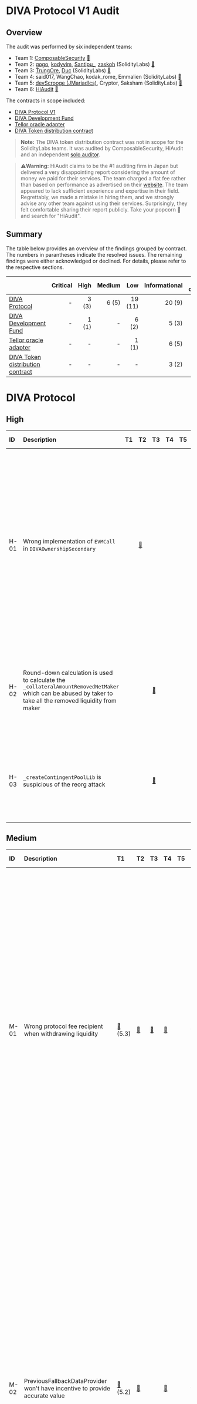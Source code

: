 # DIVA Protocol V1 Audit

## Overview

The audit was performed by six independent teams:
* Team 1: [ComposableSecurity](https://composable-security.com/) [🔗][ComposableSecurity]
* Team 2: [gogo](https://twitter.com/gogotheauditor), [kodyvim](https://twitter.com/kodyvim_), [Santipu_](https://twitter.com/MrCaesarDev), [zaskoh](https://twitter.com/0xzaskoh) (SolidityLabs) [🔗](https://github.com/GuardianAudits/SolidityLabAudits/blob/main/DIVA/DivaAuditTeam4.md)
* Team 3: [TrungOre](https://twitter.com/Trungore), [Duc](https://twitter.com/duc_hph) (SolidityLabs) [🔗](https://github.com/GuardianAudits/SolidityLabAudits/blob/main/DIVA/DivaAuditTeam5.md)
* Team 4: said017, WangChao, kodak_rome, Emmalien  (SolidityLabs) [🔗](https://github.com/GuardianAudits/SolidityLabAudits/blob/main/DIVA/DivaAuditTeam6.md)
* Team 5: [devScrooge (JMariadlcs)](https://twitter.com/devScrooge), Cryptor, Saksham (SolidityLabs) [🔗](https://github.com/GuardianAudits/SolidityLabAudits/blob/main/DIVA/DivaAuditTeam7.md)
* Team 6: [HiAudit](https://hiaudit.io/consulting) [🔗][HiAudit]

The contracts in scope included:
* [DIVA Protocol V1](https://github.com/divaprotocol/diva-protocol-v1/tree/main/contracts)
* [DIVA Development Fund](https://github.com/divaprotocol/diva-protocol-v1/blob/main/contracts/DIVADevelopmentFund.sol)
* [Tellor oracle adapter](https://github.com/divaprotocol/oracles/blob/main/contracts/DIVAOracleTellor.sol)
* [DIVA Token distribution contract](https://github.com/divaprotocol/diva-token-contract/blob/main/src/ClaimDIVALinearVesting.sol)

>**Note:** The DIVA token distribution contract was not in scope for the SolidityLabs teams. It was audited by ComposableSecurity, HiAudit and an independent [solo auditor](https://github.com/ahmedovv123/audits/blob/main/audits/DivaVesting(QA).md).

>**⚠️Warning:** HiAudit claims to be the #1 auditing firm in Japan but delivered a very disappointing report considering the amount of money we paid for their services. The team charged a flat fee rather than based on performance as advertised on their [website](https://hiaudit.io/consulting). The team appeared to lack sufficient experience and expertise in their field. Regrettably, we made a mistake in hiring them, and we strongly advise any other team against using their services. Surprisingly, they felt comfortable sharing their report publicly. Take your popcorn 🍿 and search for "HiAudit".

## Summary

The table below provides an overview of the findings grouped by contract. The numbers in parantheses indicate the resolved issues. The remaining findings were either acknowledged or declined. For details, please refer to the respective sections.

|  | Critical | High | Medium | Low | Informational |Gas optimization |
|:---------------------|-------:|---------:|----------:|--------------:|--------------------:|--------------------:|
| [DIVA Protocol](#diva-protocol)| - | 3 (3) | 6 (5) | 19 (11) | 20 (9) | 10 (5) |
| [DIVA Development Fund](#diva-development-fund) | - | 1 (1) | - | 6 (2) | 5 (3) | 1 (1) |
| [Tellor oracle adapter](#tellor-oracle-adapter) | - | - | - | 1 (1) | 6 (5) | - |
| [DIVA Token distribution contract](#diva-token-distribution-contract) | - | - | - | - | 3 (2) | - |

# DIVA Protocol

## High
|ID | Description        | T1 |T2 | T3 | T4 | T5 | T6 | Status | Team comment|
| :---| :--- |:--- | :--- |:--- |:--- |:--- |:--- |:--- |:--- |
|H-01|Wrong implementation of `EVMCall` in `DIVAOwnershipSecondary`||[🔗][H-01-T2]|||||[Resolved][PR3]|Great unique finding! We'd like to highlight that if this error made it to production, the harm would be limited as Tellor reporters could have adopted the new query type. No user funds would have been at risk. Nonetheless, adhering to the proposed standard is the preferred approach.|
|H-02|Round-down calculation is used to calculate the `_collateralAmountRemovedNetMaker` which can be abused by taker to take all the removed liquidity from maker|||[🔗][H-03-T3]||||[Resolved][PR24]|Great unique finding! While it wouldn't be economically viable to execute this attack, we agree to fix it to avoid any sort of griefing attack.|
|H-03|`_createContingentPoolLib` is suspicious of the reorg attack|||[🔗][H-04-T3]||||Resolved ([#29][PR29] / [#48][PR48])|Very special and unique finding which helped us to better protect protocol users in the event of chain reorgs.|

## Medium
|ID | Description        | T1 |T2 | T3 | T4 | T5 | T6 | Status | Team comment|
| :---| :--- |:--- | :--- |:--- |:--- |:--- |:--- |:--- |:--- |
|M-01|Wrong protocol fee recipient when withdrawing liquidity|[🔗][ComposableSecurity] (5.3)|[🔗][M-01-T2]|[🔗][M-01-T3]|[🔗][M-01-T4]||[🔗][HiAudit] (9)|[Resolved][PR11]|Good spot! We overlooked it when we updated the governance logic to introduce an activation delay. The impact would have been rather limited as the new treasury account would have received protocol fees two days earlier than expected. The purpose of the two-day delay for treasury updates was primarily to reduce the incentives for reporting incorrect owners on secondary chains. No user funds would have been at risk.|
|M-02|PreviousFallbackDataProvider won't have incentive to provide accurate value|[🔗][ComposableSecurity] (5.2)|[🔗][M-02-T2]||[🔗][M-02-T4]||[🔗][HiAudit] (4)|[Resolved][PR12]|Same comment as for M-01, we overlooked it when we updated the governance logic. The impact would have been rather limited. We don't anticipate high TVL pools with a reputable data provider reaching a stage where the fallback data provider has to step in. In the unlikely event that such a scenario would have occured, the previous fallback provider could be incentivized through a direct payment to report the outcome. Additionally, it is worth noting that the fallback provider won't change too frequently.|
|M-03|Fee-on-Transfer tokens used as collateral will make a pool undercollateralized||[🔗][M-03-T2]|[🔗][M-03-T3]||||[Resolved][PR27]|We agreed to block all fee-on-transfer tokens.|
|M-04|DoS in `_calcPayoffs` function when calculating big numbers||[🔗][M-04-T2]|||||[Resolved][PR16]|Very special finding that no one else spotted!|
|M-05|`_getActualTakerFillableAmount` will return `_takerCollateralAmount - _offerInfo.takerFilledAmount` even if the order is not fillable|||||[🔗][M-05-T5]||[Resolved][PR31]|Good finding that will help to avoid confusion for a certain class of offers. No user funds would have been at risk though. |
|M-06|Potentially In-Correct calculation of actual taker fillable amount||||||[🔗][HiAudit] (3)|Declined|The HiAudit team failed to provide a more accurate formula than the existing one and refused to remove the issue from the report. |

## Low
|ID | Description        | T1 |T2 | T3 | T4 | T5 | T6 | Status | Team comment|
| :---| :--- |:--- | :--- |:--- |:--- |:--- |:--- |:--- |:--- |
|L-01|Neither the long nor the short token can be conditionally burned||[🔗][L-01-T2]|[🔗][L-01-T3]||||[Resolved][PR14]||
|L-02|Trapped ETH in the Diamond contract||[🔗][L-02-T2]|||[🔗][L-02-T5]||[Resolved][PR6]||
|L-03|Missing important data in events||[🔗][L-07-T2]|||||[Resolved][PR22]||
|L-04|Don't allow setting owner to `address(0)` in `DIVAOwnershipSecondary`||[🔗][L-08-T2]|||||Acknowledged|If a zero owner address was reported and remained undisputed, it would not result in any harm or negative consequences on secondary chains.|
|L-05|`DiamondCutFacet` should close the Diamond after getting called||[🔗][L-11-T2]|||||Acknowledged|We decided to remove the upgradeability feature via a separate transaction rather than embedding it into the Diamond constructor to keep the code as close as possible to the original standard. In particular, if we ever plan to have an upgradeability feature in future versions of the protocol, we can achieve that without major code changes. Users will be able to verify that contracts are not upgradeable via https://louper.dev/, for instance.|
|L-06|Transferring a zero value amount may revert when creating a pool|||[🔗][L-12-T3]||||Acknowledged|Not addressed as the amount > 0 check would be done within the corresponding ERC20 token.|
|L-07|Redundant requirement when requiring the `collateralAmount > 1e6` when creating a pool|||[🔗][L-13-T3]||||[Resolved][PR46]|Great unique finding which helped us to reduce the gas cost for creating a contingent pool.|
|L-08|`unpauseReturnCollateral()` will extend pause delay time even when it already unpaused||||[🔗][L-15-T4]|||[Resolved][PR35]|Great unique finding which helped us to improve the unpause functionality. |
|L-09|Griefer can challenge final reference value and prolonged the settlement process||||[🔗][L-16-T4]|||Acknowledged|Not addressed as the possibility to confirm a previously submitted value by re-submitting the same value was a conscious design choice to prevent these type of attacks.|
|L-10|Centralization risk in token supply can result in users being unable to remove DIVA owner|||||[🔗][L-17-T5]||Acknowledged|This issue is not a concern because power will eventually concentrate in the hands of those who have the highest belief in the project. Since these parties are likely to also stake for themselves, they will have a vested interest in acting in the best interest of the protocol.|
|L-11|Voting for a different owner can become impossible|||||[🔗][L-18-T5]||[Resolved][PR32]|Great unique finding! The implemented solution to store the timestamp for “each stake” of each user would be an overkill. We have decided to store the staking timestamp at a user-candidate level instead of a user level as done before. This solves the problem if a user is staking for two different candidates. We acknowledge that the timestamp will be overwritten if a user stakes for the same candidate multiple times.|
|L-12|Diamond facet upgrade|||||[🔗][L-19-T5]||Acknowledged|Not relevant as the protocol will be rendered immutable from the start.|
|L-13|Missing interface in IERC165|[🔗][ComposableSecurity] (5.4)||||||[Resolved][PR44]||
|L-14|Unverified position token|[🔗][ComposableSecurity] (5.5)||||||[Resolved][PR42]||
|L-15|Invalid receiver of settlement fee in liquidity removal|[🔗][ComposableSecurity] (5.7)||||||[Resolved][PR21]|Upon reviewing the recommendation, we discovered that our original (conscious) design choice could have led to incorrect settlement fee accounting within the Tellor adapter. To fix this issue, we applied a similar logic to the one used for tips, meaning that any accrued fees are held in a reserve and allocated to the corresponding recipient only after the final value has been confirmed. |
|L-16|Un-Satisfactory check while setting up `permissionedERC721Token`||||||[🔗][HiAudit] (5)|Declined|The `permissionedERC721Token` address cannot be zero inside the `PermissionedPositionToken` contract as it's excluded in an `if` block inside the `PositionTokenFactory` contract. Despite highlighting this to HiAudit, they refused to remove this finding from the report, insisting that it aligns with best practices.|
|L-17|In-sufficient transfer check while allocating fees to `recipient`||||||[🔗][HiAudit] (8)|Declined|Neither the treasury, the data provider nor the fallback provider can be the zero address (excluded inside the corresponding setter functions). Despite highlighting this to HiAudit, they refused to remove this finding from the report, insisting that it aligns with best practices.|
|L-18|Wrong implementation of EIP-2535 in LibDiamond library||[🔗][L-06-T2]|||||[Resolved][PR6]|Resulted from using a slightly outdated version of the Diamond Standard which didn't include these optimizations.|
|L-19|Update openzeppelin NPM dependencies in package.json||[🔗][L-03-T2]|||||[Resolved][PR3]||
|L-20|Un-Satisfactory check while setting up owner||||||[🔗][HiAudit] (1)|Declined|Despite pointing out to the HiAudit team that the owner of the position tokens is always the DIVA smart contract and can never be the zero address, they refused to remove this finding from the report, insisting that it aligns with best practices.|

## Informational
|ID | Description        | T1 |T2 | T3 | T4 | T5 | T6 | Status | Team comment|
| :---| :--- |:--- | :--- |:--- |:--- |:--- |:--- |:--- |:--- |
|I-01|Missing function to query for `_permissionedPositionTokenImplementation` in `PositionTokenFactory`||[🔗][I-05-T2]|||||[Resolved][PR6]||
|I-02|Consider resetting values after a new Owner has claimed the ownership in `DIVAOwnershipMain`||[🔗][I-07-T2]|||||Declined|Note that any non-winning candidate who has received more votes than the current owner can theoretically submit an ownership claim. That was a conscious design choice to simplify the snapshot logic. Resetting the values would allow a non-winning candidate to submit a claim and with that prevent the actual winner to submit their claim. |
|I-03|Misleading typo in comment||[🔗][I-11-T2]|||||[Resolved][PR6]||
|I-04|Violation Of Checks Effects Interation Pattern|[🔗][ComposableSecurity] (6.2)||||[🔗][I-12-T5]||Acknowledged|We have thoroughly evaluated the current implementation and are confident that it does not introduce any vulnerabilities. It was a conscious decision to prioritize drawing the capital before benefiting the `msg.sender`. Additionally, we have implemented reentrancy guards on all state-modifying functions (except governance related functions) to provide the necessary protection against reentrancy attacks. |
|I-05|Remove `poolId` from PoolStorage|[🔗][ComposableSecurity] (6.1)||||||Resolved|Resolved via H-03.|
|I-06|Improve code clarity|[🔗][ComposableSecurity] (6.3)||||[🔗][I-14-T5]||Resolved ([PR6] / [PR31])|Majority of the suggestions has been implemented.|
|I-07|Use proper error for non-existing pool|[🔗][ComposableSecurity] (6.4)||||||Resolved ([#37][PR37] / [#38][PR38] / [#39][PR39] / [#40][PR40] / [#50][PR50])||
|I-08|Add incentive for the default settlement|[🔗][ComposableSecurity] (6.5)||||||Declined|That was a conscious design choice. Position token holders will have a natural incentive to confirm the value and do not require additional incentives.|
|I-09|Optimize gas consumption by removing redundant checks|[🔗][ComposableSecurity] (6.6)||[🔗][L-14-T3]||||[Resolved][PR18]||
|I-10|Avoid zero value transfers initiated by the protocol|[🔗][ComposableSecurity] (6.7)||||||Acknowledged|We believe that zero value transfers should be excluded on the frontend side rather than within the contract itself. Introducing the proposed check would result in additional gas costs. In particular, as we anticipate that data providers will utilize the `batchClaimFee` function, passing a collateral token with an amount of 0 by accident would cause the entire transaction to revert, leading to significant costs for the data provider.|
|I-11|Consider adding white hat hacks policy|[🔗][ComposableSecurity] (6.9)||||||Acknowledged|We will add a white hat hack policy at a later stage, post mainnet launch.|
|I-12|Consider extending the effect of the `pauseReturnCollateral` function|[🔗][ComposableSecurity] (6.12)||||||Declined|The decision to not implement the ability to pause the creation of derivative contracts was deliberate to prevent the owner from being pressured by a central authority to halt the entire protocol.|
|I-13|Add missing variable checks in constructor||[🔗][I-06-T2]||||[🔗][HiAudit] (1)|[Resolved][PR31]||
|I-14|Explicit Return [ Code Readability ]||||||[🔗][HiAudit] (2)|Acknowledged||
|I-15|Unclear usage when ERC20 blacklisted user removes liquidity||||||[🔗][HiAudit] (6)|Acknowledged|A potential taker that gets blacklisted before filling a remove liquidity offer is equivalent to not having any taker at all. No user is losing any money in such a scenario. The maker can simply wait until expiry to redeem their funds. It doesn't need a taker to return the collateral. HiAudit's recommendation to implement a check to verify if a user is blacklisted is not realistic as any ERC20 token may implement a different function name. |
|I-16|Useless require statement at `_diamondCut` function||[🔗][I-04-T2]|||||[Resolved][PR6]|Resulted from using a slightly outdated version of the Diamond Standard which didn't include these optimizations. |
|I-17|Missing NatSpec @inheritdoc in implementations||[🔗][I-08-T2]|||||Acknowledged|If a function is not documented inside the implementation contract, then it's natural to check whether it's included in the interface. We don't see any value-add of adding the @inheritdoc NatSpec. |
|I-18|Missing NatSpec in diva-contracts Interfaces||[🔗][I-10-T2]|||||[Resolved][PR54]||
|I-19|Consider adding popups for front-end application to warn users|[🔗][ComposableSecurity] (6.11)||||||Acknowledged|This finding is frontend-related and not directly relevant for the smart contract itself.|

# Gas optimization

|ID | Description        | T1 |T2 | T3 | T4 | T5 | T6 | Status | Team comment|
| :---| :--- |:--- | :--- |:--- |:--- |:--- |:--- |:--- |:--- |
|G-01|For Operations that will not overflow, you could use unchecked|||||[🔗][G-01-T5]||[Resolved][PR52]||
|G-02|Don't initialize variables with default value|||||[🔗][G-02-T5]||[Resolved][PR52]||
|G-03|Functions guaranteed to revert when called by normal users can be marked payable|||||[🔗][G-03-T5]||Acknowledged|For the sake of consistency, we have made the decision to disallow the sending of ETH to the contract in any manner. Accidentally sending ETH to the contract could result in the loss of funds, which may outweigh any potential gas savings, especially, when considering that the mentioned governance functions are not anticipated to be utilized frequently. We acknowledge that our constructor is payable for gas optimization purposes, but this only affects the deployment process.|
|G-04|+i costs less gas than i++, especially when it's used in for-loops (--i/i-- too)|||||[🔗][G-04-T5]||[Resolved][PR52]||
|G-05|Use != 0 instead of > 0 for unsigned integer comparison|||||[🔗][G-05-T5]||[Resolved][PR52]||
|G-06|Internal functions only called once can be inlined|||||[🔗][G-06-T5]||Acknowledged|We have chosen to leave it as is to prioritize code readability.|
|G-07|Using getter functions consume more gas|||||[🔗][G-07-T5]||Acknowledged|We decided to leave it as is to avoid major code changes and the risk of introducing new bugs.|
|G-08|+= Costs More Gas|||||[🔗][G-08-T5]||Declined| We somehow couldn't make the proposed syntax work as Remix flagged it as unsupported syntax.|
|G-09|ps Variable Can Be Inlined|||||[🔗][G-10-T5]||[Resolved][PR52]|Very good one which helped to save some gas and a few lines of code.|
|G-10|Use while loop instead of for loop|||||[🔗][G-11-T5]||Acknowledged|We decided to leave it as is to avoid major code changes and the risk of introducing new bugs.|

## Other

Issues not specifically raised by any of the auditing teams but related to other findings.

|ID| Description        | PR | Team comment|
| :---| :--- |:--- |:--- |
|O-01|Remove outdated comments regarding upgradeability risk and owner right restrictions in Documentation|[PR6]||


# DIVA Development Fund

## High
|ID | Description        | T1 |T2 | T3 | T4 | T5 | T6 | Status | Team comment|
| :---| :--- |:--- | :--- |:--- |:--- |:--- |:--- |:--- |:--- |
|H-01|Funds could be stuck in `DIVADevelopmentFund`|[🔗][ComposableSecurity] (5.1)|[🔗][H-02-T2]|||||[Resolved][PR8]||

## Low
|ID | Description        | T1 |T2 | T3 | T4 | T5 | T6 | Status | Team comment|
| :---| :--- |:--- | :--- |:--- |:--- |:--- |:--- |:--- |:--- |
|L-01|Add a minimum deposit amount in `DIVADevelopmentFund`||[🔗][L-09-T2]|||||Declined|Not addressed as someone could create a worthless token to circumvent such restriction. |
|L-02|Missing possibility of removing deposits that are fully paid in `DIVADevelopmentFund`||[🔗][L-10-T2]|||||Declined|Not addressed as deleting array items would change the indices of deposits which is not desired. Also, the full array is never used, so we don't see any immediate benefit of deleting the items.|
|L-04|Missing important data in events||[🔗][L-07-T2]|||||[Resolved][PR22]||
|L-05|Fee-on-transfer tokens will get stuck in Development Fund|[🔗][ComposableSecurity] (5.6)|[🔗][L-05-T2]|||||[Resolved][PR27]||
|L-06|Missing validations while adding new deposit to address ||||||[🔗][HiAudit] (7)|Declined|Despite pointing out to the HiAudit team that the zero address does not implement the `safeTransferFrom` function, they refused to remove this finding from the report, insisting that it aligns with best practices.|

## Informational
|ID | Description        | T1 |T2 | T3 | T4 | T5 | T6 | Status | Team comment|
| :---| :--- |:--- | :--- |:--- |:--- |:--- |:--- |:--- |:--- |
|I-01|Add missing variable checks in constructor||[🔗][I-06-T2]|||||[Resolved][PR31]||
|I-02|Improve code clarity|[🔗][ComposableSecurity] (6.3)||||||Resolved ([#6][PR6] / [#31][PR31])|Majority of the suggestions has been implemented.|
|I-03|Remove `payable` mutability from `withdraw` function|[🔗][ComposableSecurity] (6.10)||||||Acknowledged|We decided to leave it as is as the owner has the possibility to withdraw any directly deposited ETH.|
|I-04|Missing NatSpec @inheritdoc in implementations||[🔗][I-08-T2]|||||Acknowledged|If a function is not documented inside the implementation contract, then it's natural to check whether it's included in the interface. We don't see any value-add of adding the @inheritdoc NatSpec. |
|I-05|Missing NatSpec in diva-contracts Interfaces||[🔗][I-10-T2]|||||[Resolved][PR54]||

# Gas optimization

|ID | Description        | T1 |T2 | T3 | T4 | T5 | T6 | Status | Team comment|
| :---| :--- |:--- | :--- |:--- |:--- |:--- |:--- |:--- |:--- |
|G-01|Use custom error strings|||||[🔗][G-09-T5]||[Resolved][PR52]||

# Tellor oracle adapter

## Low
|ID | Description        | T1 |T2 | T3 | T4 | T5 | T6 | Status | Team comment|
| :---| :--- |:--- | :--- |:--- |:--- |:--- |:--- |:--- |:--- |
|L-01|Missing boundries for `_maxDIVARewardUSD` in `DIVAOracleTellor`||[🔗][L-04-T2]|||||Acknowledged|As the purchasing power of USD may change over time, we agreed to not implement any boundaries.|
|L-02|Update openzeppelin NPM dependencies in package.json||[🔗][L-03-T2]|||||[Resolved][PR79-TA]||

## Informational
|ID | Description        | T1 |T2 | T3 | T4 | T5 | T6 | Status | Team comment|
| :---| :--- |:--- | :--- |:--- |:--- |:--- |:--- |:--- |:--- |
|I-01|Missing validation on deployment of DIVAOracleTellor||[🔗][I-01-T2]|||||[Resolved][PR79-TA]||
|I-02|Use specific imports instead of just a global import in DIVAOracleTellor||[🔗][I-03-T2]|||||[Resolved][PR79-TA]||
|I-03|Change immutable to constant if a fixed value is used||[🔗][I-09-T2]|||||[Resolved][PR79-TA]||
|I-04|Add missing variable checks in constructor||[🔗][I-06-T2]|||||[Resolved][PR79-TA]||
|I-05|Pragma version|[🔗][ComposableSecurity] (6.14)|[🔗][I-02-T2]|||||[Resolved][PR79-TA]|Decided to use Solidity version 0.8.19 for all contracts.|
|I-06|Missing NatSpec @inheritdoc in implementations||[🔗][I-08-T2]|||||Acknowledged|If a function is not documented inside the implementation contract, then it's natural to check whether it's included in the interface. We don't see any value-add in adding the @inheritdoc NatSpec. |

## Other

Issues not specifically raised by any of the auditing teams but related to other findings.

|| Description | PR | Team comment|
| :---| :--- |:--- |:--- |
|O-01|Remove support for fee-on-transfer tokens in `addTip` function|[#82][PR82-TA]|Related to finding M-03 finding in [DIVA Protocol](#diva-protocol).|
|O-02|Update `poolId` type|[#84][PR84-TA]|Necessary adjustment resulting from the new poolId logic implemented to protect against reorg attacks (see H-03 in [DIVA Protocol](#diva-protocol)).|
|O-03|Minor gas optimizations|[#85][PR85-TA]|Related to the gas optimizations proposed for [DIVA Protocol](#diva-protocol).|

# DIVA Token distribution contract

## Informational
|ID | Description        | T1 |T2 | T3 | T4 | T5 | T6 | Status | Team comment|
| :---| :--- |:--- | :--- |:--- |:--- |:--- |:--- |:--- |:--- |
|I-01|Detect duplicates in claimers' addresses|[🔗][ComposableSecurity] (6.8)||||||[Resolved][PR9-DC]||
|I-02|Protect withdrawing all tokens before setting up trigger|[🔗][ComposableSecurity] (6.13)||||||Acknowledged|Not addressed as this may be useful in case something goes wrong at initialization. |
|I-03|Pragma version|[🔗][ComposableSecurity] (6.14)||||||[Resolved][PR13-DC]||

## Other

Issues not specifically raised by any of the auditing teams but related to other findings.

|ID| Description        | PR | Team comment|
| :---| :--- |:--- |:--- |
|O-01|Remove pause/unpause functionality from ClaimDIVALinearVesting contract|[#13][PR13-DC]|We decided to remove the possibility to pause the contract to mitigate the risk of users having their tokens locked. Somewhat related to the centralization risk highlighted in [DIVA Protocol](#diva-protocol) (L-10).|
|O-02|Use custom errors instead of require to save users gas|[#15][PR15-DC]|This issue is related to the gas optimization proposed for [DIVA Development Fund](#diva-development-fund).|


<!-- DIVA Protocol and DIVA Development Fund -->
[PR3]: https://github.com/divaprotocol/diva-protocol-v1/pull/3
[PR8]: https://github.com/divaprotocol/diva-protocol-v1/pull/8
[PR24]: https://github.com/divaprotocol/diva-protocol-v1/pull/24
[PR29]: https://github.com/divaprotocol/diva-protocol-v1/pull/29
[PR48]: https://github.com/divaprotocol/diva-protocol-v1/pull/48
[PR11]: https://github.com/divaprotocol/diva-protocol-v1/pull/11
[PR12]: https://github.com/divaprotocol/diva-protocol-v1/pull/12
[PR27]: https://github.com/divaprotocol/diva-protocol-v1/pull/27
[PR16]: https://github.com/divaprotocol/diva-protocol-v1/pull/16
[PR14]: https://github.com/divaprotocol/diva-protocol-v1/pull/14
[PR6]: https://github.com/divaprotocol/diva-protocol-v1/pull/6
[PR3]: https://github.com/divaprotocol/diva-protocol-v1/pull/3
[PR27]: https://github.com/divaprotocol/diva-protocol-v1/pull/27
[PR6]: https://github.com/divaprotocol/diva-protocol-v1/pull/6
[PR22]: https://github.com/divaprotocol/diva-protocol-v1/pull/22
[PR6]: https://github.com/divaprotocol/diva-protocol-v1/pull/6
[PR6]: https://github.com/divaprotocol/diva-protocol-v1/pull/6
[PR31]: https://github.com/divaprotocol/diva-protocol-v1/pull/31
[PR54]: https://github.com/divaprotocol/diva-protocol-v1/pull/54
[PR6]: https://github.com/divaprotocol/diva-protocol-v1/pull/6
[PR46]: https://github.com/divaprotocol/diva-protocol-v1/pull/46
[PR18]: https://github.com/divaprotocol/diva-protocol-v1/pull/18
[PR35]: https://github.com/divaprotocol/diva-protocol-v1/pull/35
[PR32]: https://github.com/divaprotocol/diva-protocol-v1/pull/32
[PR52]: https://github.com/divaprotocol/diva-protocol-v1/pull/52
[PR52]: https://github.com/divaprotocol/diva-protocol-v1/pull/52
[PR52]: https://github.com/divaprotocol/diva-protocol-v1/pull/52
[PR52]: https://github.com/divaprotocol/diva-protocol-v1/pull/52
[PR52]: https://github.com/divaprotocol/diva-protocol-v1/pull/52
[PR52]: https://github.com/divaprotocol/diva-protocol-v1/pull/52
[PR52]: https://github.com/divaprotocol/diva-protocol-v1/pull/52
[PR52]: https://github.com/divaprotocol/diva-protocol-v1/pull/52
[PR52]: https://github.com/divaprotocol/diva-protocol-v1/pull/52
[PR52]: https://github.com/divaprotocol/diva-protocol-v1/pull/52
[PR52]: https://github.com/divaprotocol/diva-protocol-v1/pull/52
[PR44]: https://github.com/divaprotocol/diva-protocol-v1/pull/44
[PR42]: https://github.com/divaprotocol/diva-protocol-v1/pull/42
[PR21]: https://github.com/divaprotocol/diva-protocol-v1/pull/21
[PR6]: https://github.com/divaprotocol/diva-protocol-v1/pull/6
[PR37]: https://github.com/divaprotocol/diva-protocol-v1/pull/37
[PR38]: https://github.com/divaprotocol/diva-protocol-v1/pull/38
[PR39]: https://github.com/divaprotocol/diva-protocol-v1/pull/39
[PR40]: https://github.com/divaprotocol/diva-protocol-v1/pull/40
[PR50]: https://github.com/divaprotocol/diva-protocol-v1/pull/50
[PR18]: https://github.com/divaprotocol/diva-protocol-v1/pull/18
[PR13]: https://github.com/divaprotocol/diva-protocol-v1/pull/13
[PR6]: https://github.com/divaprotocol/diva-protocol-v1/pull/6
[PR15]: https://github.com/divaprotocol/diva-protocol-v1/pull/15



<!-- Tellor adapter -->
[PR79-TA]: https://github.com/divaprotocol/oracles/pull/79
[PR82-TA]: https://github.com/divaprotocol/oracles/pull/82
[PR84-TA]: https://github.com/divaprotocol/oracles/pull/84
[PR85-TA]: https://github.com/divaprotocol/oracles/pull/85

<!-- DIVA Token distribution contract -->
[PR9-DC]: https://github.com/divaprotocol/diva-token-contract/pull/9
[PR13-DC]: https://github.com/divaprotocol/diva-token-contract/pull/13
[PR15-DC]: https://github.com/divaprotocol/diva-token-contract/pull/15

<!-- Team 2 -->
[H-01-T2]: https://github.com/GuardianAudits/SolidityLabAudits/blob/main/DIVA/DivaAuditTeam4.md#-h-01-wrong-implementation-of-evmcall-in-divaownershipsecondary
[H-02-T2]: https://github.com/GuardianAudits/SolidityLabAudits/blob/main/DIVA/DivaAuditTeam4.md#-h-02-funds-could-be-stuck-in-divadevelopmentfund
[M-01-T2]: https://github.com/GuardianAudits/SolidityLabAudits/blob/main/DIVA/DivaAuditTeam4.md#-m-01-wrong-protocol-fee-recipient-when-withdrawing-liquidity
[M-02-T2]: https://github.com/GuardianAudits/SolidityLabAudits/blob/main/DIVA/DivaAuditTeam4.md#-m-02-previousfallbackdataprovider-wont-have-incentive-to-provide-accurate-value
[M-03-T2]: https://github.com/GuardianAudits/SolidityLabAudits/blob/main/DIVA/DivaAuditTeam4.md#-m-03-fee-on-transfer-tokens-used-as-collateral-will-make-a-pool-undercollateralized
[M-04-T2]: https://github.com/GuardianAudits/SolidityLabAudits/blob/main/DIVA/DivaAuditTeam4.md#-m-04-dos-in-_calcpayoffs-function-when-calculating-big-numbers
[L-01-T2]: https://github.com/GuardianAudits/SolidityLabAudits/blob/main/DIVA/DivaAuditTeam4.md#-l-10-neither-the-long-nor-the-short-token-can-be-conditionally-burned
[L-02-T2]: https://github.com/GuardianAudits/SolidityLabAudits/blob/main/DIVA/DivaAuditTeam4.md#-l-11-trapped-eth-in-the-diamond-contract
[L-03-T2]: https://github.com/GuardianAudits/SolidityLabAudits/blob/main/DIVA/DivaAuditTeam4.md#-l-01-update-openzeppelin-npm-dependencies-in-packagejson
[L-04-T2]: https://github.com/GuardianAudits/SolidityLabAudits/blob/main/DIVA/DivaAuditTeam4.md#-l-02-missing-boundries-for-_maxdivarewardusd-in-divaoracletellor
[L-05-T2]: https://github.com/GuardianAudits/SolidityLabAudits/blob/main/DIVA/DivaAuditTeam4.md#-l-03-fee-on-transfer-tokens-will-get-stuck-in-development-fund
[L-06-T2]: https://github.com/GuardianAudits/SolidityLabAudits/blob/main/DIVA/DivaAuditTeam4.md#-l-04-wrong-implementation-of-eip-2535-in-libdiamond-library
[L-07-T2]: https://github.com/GuardianAudits/SolidityLabAudits/blob/main/DIVA/DivaAuditTeam4.md#-l-05-missing-important-data-in-events
[L-08-T2]: https://github.com/GuardianAudits/SolidityLabAudits/blob/main/DIVA/DivaAuditTeam4.md#-l-06-dont-allow-setting-owner-to-address0-in-divaownershipsecondary
[L-09-T2]: https://github.com/GuardianAudits/SolidityLabAudits/blob/main/DIVA/DivaAuditTeam4.md#-l-07-add-a-minimum-deposit-amount-in-divadevelopmentfund
[L-10-T2]: https://github.com/GuardianAudits/SolidityLabAudits/blob/main/DIVA/DivaAuditTeam4.md#-l-08-missing-possibility-of-removing-deposits-that-are-fully-paid-in-divadevelopmentfund
[L-11-T2]: https://github.com/GuardianAudits/SolidityLabAudits/blob/main/DIVA/DivaAuditTeam4.md#-l-09-diamondcutfacet-should-close-the-diamond-after-getting-called
[I-01-T2]: https://github.com/GuardianAudits/SolidityLabAudits/blob/main/DIVA/DivaAuditTeam4.md#-i-01-missing-validation-on-deployment-of-divaoracletellor
[I-02-T2]: https://github.com/GuardianAudits/SolidityLabAudits/blob/main/DIVA/DivaAuditTeam4.md#-i-02-pragma-version
[I-03-T2]: https://github.com/GuardianAudits/SolidityLabAudits/blob/main/DIVA/DivaAuditTeam4.md#-i-03-use-specific-imports-instead-of-just-a-global-import-in-divaoracletellor
[I-04-T2]: https://github.com/GuardianAudits/SolidityLabAudits/blob/main/DIVA/DivaAuditTeam4.md#-i-04-useless-require-statement-at-_diamondcut-function
[I-05-T2]: https://github.com/GuardianAudits/SolidityLabAudits/blob/main/DIVA/DivaAuditTeam4.md#-i-05-missing-function-to-query-for-_permissionedpositiontokenimplementation-in-positiontokenfactory
[I-06-T2]: https://github.com/GuardianAudits/SolidityLabAudits/blob/main/DIVA/DivaAuditTeam4.md#-i-06-add-missing-variable-checks-in-constructor
[I-07-T2]: https://github.com/GuardianAudits/SolidityLabAudits/blob/main/DIVA/DivaAuditTeam4.md#-i-07-consider-resetting-values-after-a-new-owner-has-claimed-the-ownership-in-divaownershipmain
[I-08-T2]: https://github.com/GuardianAudits/SolidityLabAudits/blob/main/DIVA/DivaAuditTeam4.md#-i-08-missing-natspec-inheritdoc-in-implementations
[I-09-T2]: https://github.com/GuardianAudits/SolidityLabAudits/blob/main/DIVA/DivaAuditTeam4.md#-i-09-change-immutable-to-constant-if-a-fixed-value-is-used
[I-10-T2]: https://github.com/GuardianAudits/SolidityLabAudits/blob/main/DIVA/DivaAuditTeam4.md#-i-10-missing-natspec-in-diva-contracts-interfaces
[I-11-T2]: https://github.com/GuardianAudits/SolidityLabAudits/blob/main/DIVA/DivaAuditTeam4.md#-i-11-misleading-typo-in-comment

<!-- Team 3 -->
[H-03-T3]: https://github.com/GuardianAudits/SolidityLabAudits/blob/main/DIVA/DivaAuditTeam5.md#-h-01-round-down-calculation-is-used-to-calculate-the-_collateralamountremovednetmaker-which-can-be-abused-by-taker-to-take-all-the-removed-liquidity-from-maker
[H-04-T3]: https://github.com/GuardianAudits/SolidityLabAudits/blob/main/DIVA/DivaAuditTeam5.md#-h-02-_createcontingentpoollib-is-suspicious-of-the-reorg-attack
[M-01-T3]: https://github.com/GuardianAudits/SolidityLabAudits/blob/main/DIVA/DivaAuditTeam5.md#-m-02-incorrect-treasury-is-used-for-fee-allocation-when-removing-liquidity
[M-03-T3]: https://github.com/GuardianAudits/SolidityLabAudits/blob/main/DIVA/DivaAuditTeam5.md#-m-01-lack-of-support-for-fee-on-transfer-tokens
[L-01-T3]: https://github.com/GuardianAudits/SolidityLabAudits/blob/main/DIVA/DivaAuditTeam5.md#-l-03-the-position-token-longshort-token-cant-be-minted-for-the-address0
[L-12-T3]: https://github.com/GuardianAudits/SolidityLabAudits/blob/main/DIVA/DivaAuditTeam5.md#-l-04-transferring-a-zero-value-amount-may-revert-when-creating-a-pool
[L-13-T3]: https://github.com/GuardianAudits/SolidityLabAudits/blob/main/DIVA/DivaAuditTeam5.md#-l-01-redundant-requirement-when-requiring-the-collateralamount--1e6-when-creating-a-pool
[L-14-T3]: https://github.com/GuardianAudits/SolidityLabAudits/blob/main/DIVA/DivaAuditTeam5.md#-l-02-redundant-check-blocktimestamp--submissionendtime

<!-- Team 4 -->
[M-01-T4]: https://github.com/GuardianAudits/SolidityLabAudits/blob/main/DIVA/DivaAuditTeam6.md#-m-02-receiver-of-treasury-fee-can-be-wrong-in-certain-condition-if-remove-liquidity-function-is-executed
[M-02-T4]: https://github.com/GuardianAudits/SolidityLabAudits/blob/main/DIVA/DivaAuditTeam6.md#-m-01-receiver-of-settlement-fee-can-be-wrong-in-certain-condition-if-fallback-data-provider-executing-setfinalreferencevalue
[L-15-T4]: https://github.com/GuardianAudits/SolidityLabAudits/blob/main/DIVA/DivaAuditTeam6.md#-l-01-unpausereturncollateral-will-extend-pause-delay-time-even-when-it-already-unpaused
[L-16-T4]: https://github.com/GuardianAudits/SolidityLabAudits/blob/main/DIVA/DivaAuditTeam6.md#-l-02-griefer-can-challenge-final-reference-value-and-prolonged-the-settlement-process

<!-- Team 5 -->
[M-05-T5]: https://github.com/GuardianAudits/SolidityLabAudits/blob/main/DIVA/DivaAuditTeam7.md#-m-01-_getactualtakerfillableamount-will-return-_takercollateralamount---_offerinfotakerfilledamount-even-if-the-order-is-not-fillable
[L-02-T5]: https://github.com/GuardianAudits/SolidityLabAudits/blob/main/DIVA/DivaAuditTeam7.md#-l-03-user-will-lose-ether-which-was-sent-to-the-diamond-contract
[L-17-T5]: https://github.com/GuardianAudits/SolidityLabAudits/blob/main/DIVA/DivaAuditTeam7.md#-l-02-centralization-risk-in-token-supply-can-result-in-users-being-unable-to-remove-diva-owner
[L-18-T5]: https://github.com/GuardianAudits/SolidityLabAudits/blob/main/DIVA/DivaAuditTeam7.md#-l-04--voting-for-a-different-owner-can-become-impossible
[L-19-T5]: https://github.com/GuardianAudits/SolidityLabAudits/blob/main/DIVA/DivaAuditTeam7.md#-l-01-diamond-facet-upgrade
[I-12-T5]: https://github.com/GuardianAudits/SolidityLabAudits/blob/main/DIVA/DivaAuditTeam7.md#-i-01-violation-of-checks-effects-interation-pattern
[G-01-T5]: https://github.com/GuardianAudits/SolidityLabAudits/blob/main/DIVA/DivaAuditTeam7.md#g-1-for-operations-that-will-not-overflow-you-could-use-unchecked
[G-02-T5]: https://github.com/GuardianAudits/SolidityLabAudits/blob/main/DIVA/DivaAuditTeam7.md#g-2-dont-initialize-variables-with-default-value
[G-03-T5]: https://github.com/GuardianAudits/SolidityLabAudits/blob/main/DIVA/DivaAuditTeam7.md#g-3-functions-guaranteed-to-revert-when-called-by-normal-users-can-be-marked-payable
[G-04-T5]: https://github.com/GuardianAudits/SolidityLabAudits/blob/main/DIVA/DivaAuditTeam7.md#g-4-i-costs-less-gas-than-i-especially-when-its-used-in-for-loops---ii---too
[G-05-T5]: https://github.com/GuardianAudits/SolidityLabAudits/blob/main/DIVA/DivaAuditTeam7.md#g-5-use--0-instead-of--0-for-unsigned-integer-comparison
[G-06-T5]: https://github.com/GuardianAudits/SolidityLabAudits/blob/main/DIVA/DivaAuditTeam7.md#g-6-internal-functions-only-called-once-can-be-inlined
[G-07-T5]: https://github.com/GuardianAudits/SolidityLabAudits/blob/main/DIVA/DivaAuditTeam7.md#g-7-using-getter-functions-consume-more-gas
[G-08-T5]: https://github.com/GuardianAudits/SolidityLabAudits/blob/main/DIVA/DivaAuditTeam7.md#g-8----costs-more-gas
[G-09-T5]: https://github.com/GuardianAudits/SolidityLabAudits/blob/main/DIVA/DivaAuditTeam7.md#g-9-use-custom-error-strings
[G-10-T5]: https://github.com/GuardianAudits/SolidityLabAudits/blob/main/DIVA/DivaAuditTeam7.md#g-10-ps-variable-can-be-inlined
[G-11-T5]: https://github.com/GuardianAudits/SolidityLabAudits/blob/main/DIVA/DivaAuditTeam7.md#-g-11-use-while-loop-instead-of-for-loop
[I-14-T5]: https://github.com/GuardianAudits/SolidityLabAudits/blob/main/DIVA/DivaAuditTeam7.md#g-1-for-operations-that-will-not-overflow-you-could-use-unchecked

[ComposableSecurity]: https://drive.google.com/file/d/1ScOni4xLaB2XPv7_7mYgcCLwrhGA5q3t/view?usp=sharing
[HiAudit]: https://drive.google.com/file/d/1_4ulGrrKutDWP-1nCdLuaHttXoiNVwHq/view?usp=sharing